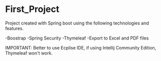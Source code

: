 # First_Project

Project created with Spring boot using the following technologies and features.

-Boostrap
-Spring Security
-Thymeleaf
-Export to Excel and PDF files

IMPORTANT: Better to use Ecplise IDE, if using Intellij Community Edition, Thymeleaf won't work.
